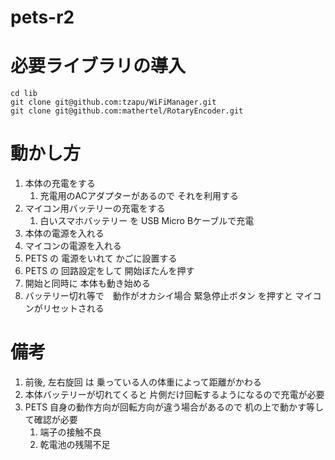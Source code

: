 # pets-r2

# 必要ライブラリの導入

```
cd lib
git clone git@github.com:tzapu/WiFiManager.git
git clone git@github.com:mathertel/RotaryEncoder.git
```

# 動かし方
1. 本体の充電をする
   1. 充電用のACアダプターがあるので それを利用する 
2. マイコン用バッテリーの充電をする
   1. 白いスマホバッテリー を USB Micro Bケーブルで充電
3. 本体の電源を入れる
4. マイコンの電源を入れる
5. PETS の 電源をいれて かごに設置する
6. PETS の 回路設定をして 開始ぼたんを押す
7. 開始と同時に 本体も動き始める
8. バッテリー切れ等で　動作がオカシイ場合 緊急停止ボタン を押すと マイコンがリセットされる
   

# 備考
1. 前後, 左右旋回 は 乗っている人の体重によって距離がかわる
2. 本体バッテリーが切れてくると 片側だけ回転するようになるので充電が必要
3. PETS 自身の動作方向が回転方向が違う場合があるので 机の上で動かす等して確認が必要
   1. 端子の接触不良
   2. 乾電池の残陽不足


   
